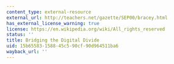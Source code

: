 ```yaml
---
content_type: external-resource
external_url: http://teachers.net/gazette/SEP00/bracey.html
has_external_license_warning: true
license: https://en.wikipedia.org/wiki/All_rights_reserved
status: ''
title: Bridging the Digital Divide
uid: 15b65583-1588-45c5-90cf-90d964511ba6
wayback_url: ''
---
```

